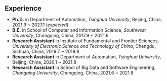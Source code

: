 <h1 id="education"></h1>

<h2 style="margin: 60px 0px 10px;">Experience</h2>

* **Ph.D.** in Department of Automation, *Tsinghua University*, Beijing, China, 2021.9 ~ 2027.1 (*expected*)
* **B.E.** in School of Computer and Information Science, *Southwest University*, Chongqing, China, 2017.9 ~ 2021.6 
* **Research Assistant** in Institute of Fundamental and Frontier Sciences, *University of Electronic Science and Technology of China*, Chengdu, Sichuan, China, 2019.7 ~ 2019.9
* **Research Assistant** in Department of Automation, *Tsinghua University*, Beijing, China, 2020.1 ~ 2021.8
* **Research Assistant** in School of Big Data and Software Engineering, *Chongqing University*, Chongqing, China, 2021.6 ~ 2021.8